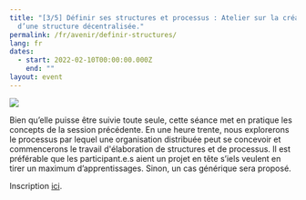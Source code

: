 ```yaml
---
title: "[3/5] Définir ses structures et processus : Atelier sur la création
  d’une structure décentralisée."
permalink: /fr/avenir/definir-structures/
lang: fr
dates:
  - start: 2022-02-10T00:00:00.000Z
    end: ""
layout: event
---
```

![](/media/4.png)

Bien qu’elle puisse être suivie toute seule, cette séance met en pratique les concepts de la session précédente. En une heure trente, nous explorerons le processus par lequel une organisation distribuée peut se concevoir et commencerons le travail d'élaboration de structures et de processus. Il est préférable que les participant.e.s aient un projet en tête s’iels veulent en tirer un maximum d’apprentissages. Sinon, un cas générique sera proposé.

Inscription [ici](https://us02web.zoom.us/meeting/register/tZUudOmhrjwuHNUixdbLeZmxWqjuAer3XVqZ).
